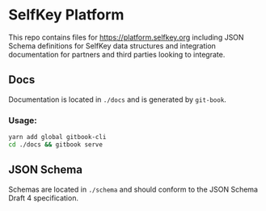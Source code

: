 # SelfKey Platform

This repo contains files for https://platform.selfkey.org including JSON Schema definitions for SelfKey data structures and integration documentation for partners and third parties looking to integrate.

## Docs

Documentation is located in `./docs` and is generated by `git-book`.

### Usage:

```bash
yarn add global gitbook-cli
cd ./docs && gitbook serve
```

## JSON Schema

Schemas are located in `./schema` and should conform to the JSON Schema Draft 4 specification.
